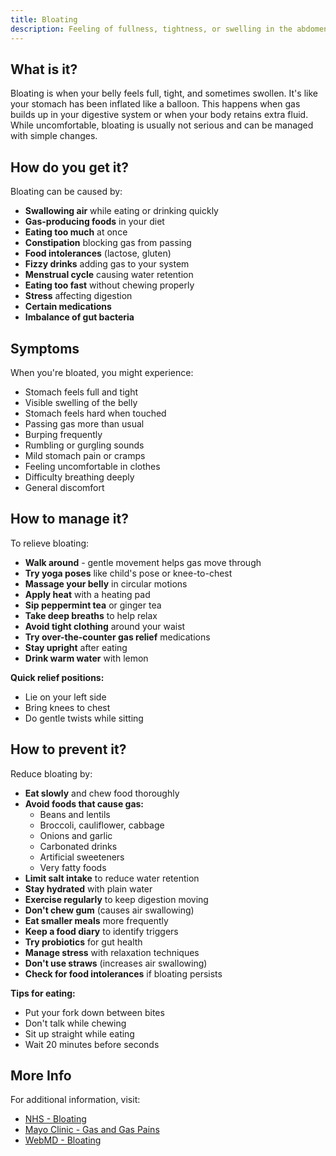 ```yaml
---
title: Bloating
description: Feeling of fullness, tightness, or swelling in the abdomen
---
```


## What is it?

Bloating is when your belly feels full, tight, and sometimes swollen. It's like your stomach has been inflated like a balloon. This happens when gas builds up in your digestive system or when your body retains extra fluid. While uncomfortable, bloating is usually not serious and can be managed with simple changes.

## How do you get it?

Bloating can be caused by:
- **Swallowing air** while eating or drinking quickly
- **Gas-producing foods** in your diet
- **Eating too much** at once
- **Constipation** blocking gas from passing
- **Food intolerances** (lactose, gluten)
- **Fizzy drinks** adding gas to your system
- **Menstrual cycle** causing water retention
- **Eating too fast** without chewing properly
- **Stress** affecting digestion
- **Certain medications**
- **Imbalance of gut bacteria**

## Symptoms

When you're bloated, you might experience:
- Stomach feels full and tight
- Visible swelling of the belly
- Stomach feels hard when touched
- Passing gas more than usual
- Burping frequently
- Rumbling or gurgling sounds
- Mild stomach pain or cramps
- Feeling uncomfortable in clothes
- Difficulty breathing deeply
- General discomfort

## How to manage it?

To relieve bloating:
- **Walk around** - gentle movement helps gas move through
- **Try yoga poses** like child's pose or knee-to-chest
- **Massage your belly** in circular motions
- **Apply heat** with a heating pad
- **Sip peppermint tea** or ginger tea
- **Take deep breaths** to help relax
- **Avoid tight clothing** around your waist
- **Try over-the-counter gas relief** medications
- **Stay upright** after eating
- **Drink warm water** with lemon

**Quick relief positions:**
- Lie on your left side
- Bring knees to chest
- Do gentle twists while sitting

## How to prevent it?

Reduce bloating by:
- **Eat slowly** and chew food thoroughly
- **Avoid foods that cause gas:**
  - Beans and lentils
  - Broccoli, cauliflower, cabbage
  - Onions and garlic
  - Carbonated drinks
  - Artificial sweeteners
  - Very fatty foods
- **Limit salt intake** to reduce water retention
- **Stay hydrated** with plain water
- **Exercise regularly** to keep digestion moving
- **Don't chew gum** (causes air swallowing)
- **Eat smaller meals** more frequently
- **Keep a food diary** to identify triggers
- **Try probiotics** for gut health
- **Manage stress** with relaxation techniques
- **Don't use straws** (increases air swallowing)
- **Check for food intolerances** if bloating persists

**Tips for eating:**
- Put your fork down between bites
- Don't talk while chewing
- Sit up straight while eating
- Wait 20 minutes before seconds

## More Info

For additional information, visit:
- [NHS - Bloating](https://www.nhs.uk/conditions/bloating/)
- [Mayo Clinic - Gas and Gas Pains](https://www.mayoclinic.org/diseases-conditions/gas-and-gas-pains/symptoms-causes/syc-20372709)
- [WebMD - Bloating](https://www.webmd.com/digestive-disorders/features/bloated-bloating)